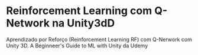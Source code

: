 # Reinforcement Learning com Q-Network na Unity3dD
Aprendizado por Reforço (Reinforcement Learning RF) com Q-Nerwork com Unity 3D. A Beginneer's Guide to ML with Unity da Udemy 
